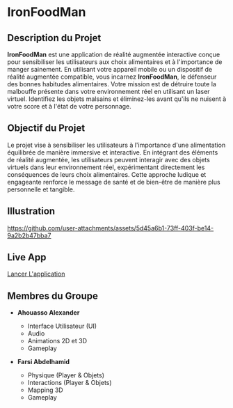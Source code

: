 # IronFoodMan

## Description du Projet

**IronFoodMan** est une application de réalité augmentée interactive conçue pour sensibiliser les utilisateurs aux choix alimentaires et à l'importance de manger sainement. En utilisant votre appareil mobile ou un dispositif de réalité augmentée compatible, vous incarnez **IronFoodMan**, le défenseur des bonnes habitudes alimentaires. Votre mission est de détruire toute la malbouffe présente dans votre environnement réel en utilisant un laser virtuel. Identifiez les objets malsains et éliminez-les avant qu'ils ne nuisent à votre score et à l'état de votre personnage.

## Objectif du Projet

Le projet vise à sensibiliser les utilisateurs à l'importance d'une alimentation équilibrée de manière immersive et interactive. En intégrant des éléments de réalité augmentée, les utilisateurs peuvent interagir avec des objets virtuels dans leur environnement réel, expérimentant directement les conséquences de leurs choix alimentaires. Cette approche ludique et engageante renforce le message de santé et de bien-être de manière plus personnelle et tangible.

## Illustration

https://github.com/user-attachments/assets/5d45a6b1-73ff-403f-be14-9a2b2b47bba7

## Live App

[Lancer L'application](https://rayandu924.github.io/IronFoodMan/)

## Membres du Groupe

- **Ahouasso Alexander**
  - Interface Utilisateur (UI)
  - Audio
  - Animations 2D et 3D
  - Gameplay

- **Farsi Abdelhamid**
  - Physique (Player & Objets)
  - Interactions (Player & Objets)
  - Mapping 3D
  - Gameplay
